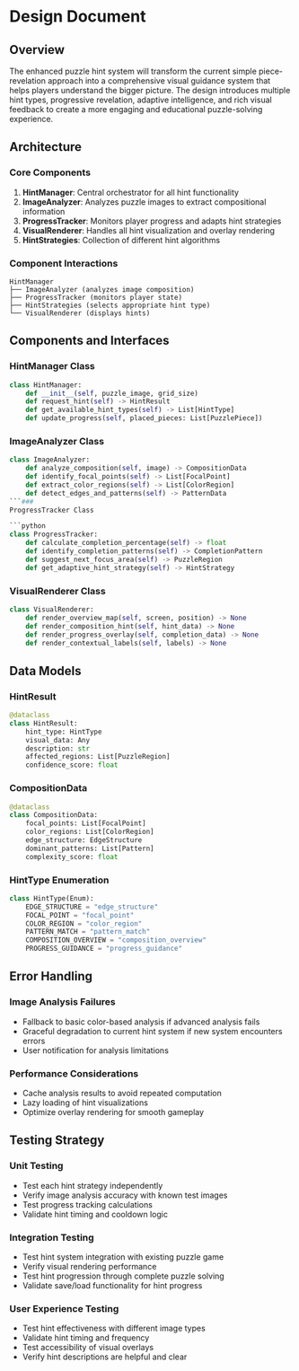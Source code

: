 # Design Document

## Overview

The enhanced puzzle hint system will transform the current simple piece-revelation approach into a comprehensive visual guidance system that helps players understand the bigger picture. The design introduces multiple hint types, progressive revelation, adaptive intelligence, and rich visual feedback to create a more engaging and educational puzzle-solving experience.

## Architecture

### Core Components

1. **HintManager**: Central orchestrator for all hint functionality
2. **ImageAnalyzer**: Analyzes puzzle images to extract compositional information
3. **ProgressTracker**: Monitors player progress and adapts hint strategies
4. **VisualRenderer**: Handles all hint visualization and overlay rendering
5. **HintStrategies**: Collection of different hint algorithms

### Component Interactions

```
HintManager
├── ImageAnalyzer (analyzes image composition)
├── ProgressTracker (monitors player state)
├── HintStrategies (selects appropriate hint type)
└── VisualRenderer (displays hints)
```

## Components and Interfaces

### HintManager Class

```python
class HintManager:
    def __init__(self, puzzle_image, grid_size)
    def request_hint(self) -> HintResult
    def get_available_hint_types(self) -> List[HintType]
    def update_progress(self, placed_pieces: List[PuzzlePiece])
```

### ImageAnalyzer Class

```python
class ImageAnalyzer:
    def analyze_composition(self, image) -> CompositionData
    def identify_focal_points(self) -> List[FocalPoint]
    def extract_color_regions(self) -> List[ColorRegion]
    def detect_edges_and_patterns(self) -> PatternData
```### 
ProgressTracker Class

```python
class ProgressTracker:
    def calculate_completion_percentage(self) -> float
    def identify_completion_patterns(self) -> CompletionPattern
    def suggest_next_focus_area(self) -> PuzzleRegion
    def get_adaptive_hint_strategy(self) -> HintStrategy
```

### VisualRenderer Class

```python
class VisualRenderer:
    def render_overview_map(self, screen, position) -> None
    def render_composition_hint(self, hint_data) -> None
    def render_progress_overlay(self, completion_data) -> None
    def render_contextual_labels(self, labels) -> None
```

## Data Models

### HintResult

```python
@dataclass
class HintResult:
    hint_type: HintType
    visual_data: Any
    description: str
    affected_regions: List[PuzzleRegion]
    confidence_score: float
```

### CompositionData

```python
@dataclass
class CompositionData:
    focal_points: List[FocalPoint]
    color_regions: List[ColorRegion]
    edge_structure: EdgeStructure
    dominant_patterns: List[Pattern]
    complexity_score: float
```

### HintType Enumeration

```python
class HintType(Enum):
    EDGE_STRUCTURE = "edge_structure"
    FOCAL_POINT = "focal_point"
    COLOR_REGION = "color_region"
    PATTERN_MATCH = "pattern_match"
    COMPOSITION_OVERVIEW = "composition_overview"
    PROGRESS_GUIDANCE = "progress_guidance"
```

## Error Handling

### Image Analysis Failures
- Fallback to basic color-based analysis if advanced analysis fails
- Graceful degradation to current hint system if new system encounters errors
- User notification for analysis limitations

### Performance Considerations
- Cache analysis results to avoid repeated computation
- Lazy loading of hint visualizations
- Optimize overlay rendering for smooth gameplay

## Testing Strategy

### Unit Testing
- Test each hint strategy independently
- Verify image analysis accuracy with known test images
- Test progress tracking calculations
- Validate hint timing and cooldown logic

### Integration Testing
- Test hint system integration with existing puzzle game
- Verify visual rendering performance
- Test hint progression through complete puzzle solving
- Validate save/load functionality for hint progress

### User Experience Testing
- Test hint effectiveness with different image types
- Validate hint timing and frequency
- Test accessibility of visual overlays
- Verify hint descriptions are helpful and clear